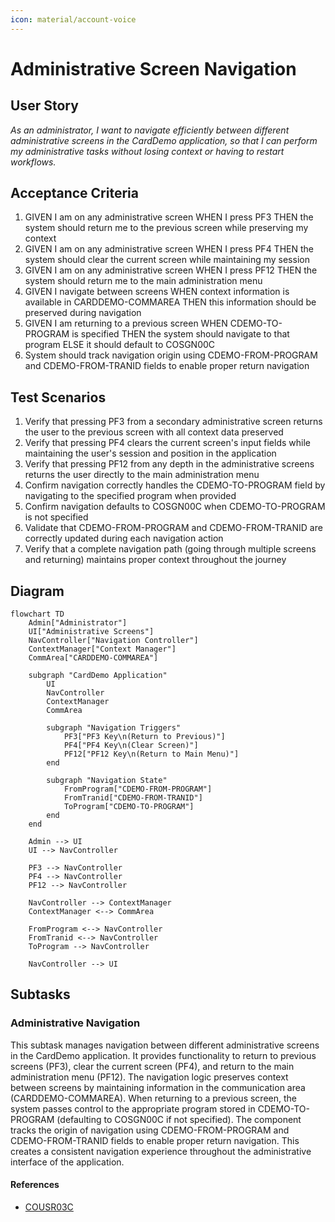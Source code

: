 ```yaml
---
icon: material/account-voice
---
```

# Administrative Screen Navigation

## User Story
_As an administrator, I want to navigate efficiently between different administrative screens in the CardDemo application, so that I can perform my administrative tasks without losing context or having to restart workflows._

## Acceptance Criteria
1. GIVEN I am on any administrative screen WHEN I press PF3 THEN the system should return me to the previous screen while preserving my context
2. GIVEN I am on any administrative screen WHEN I press PF4 THEN the system should clear the current screen while maintaining my session
3. GIVEN I am on any administrative screen WHEN I press PF12 THEN the system should return me to the main administration menu
4. GIVEN I navigate between screens WHEN context information is available in CARDDEMO-COMMAREA THEN this information should be preserved during navigation
5. GIVEN I am returning to a previous screen WHEN CDEMO-TO-PROGRAM is specified THEN the system should navigate to that program ELSE it should default to COSGN00C
6. System should track navigation origin using CDEMO-FROM-PROGRAM and CDEMO-FROM-TRANID fields to enable proper return navigation

## Test Scenarios
1. Verify that pressing PF3 from a secondary administrative screen returns the user to the previous screen with all context data preserved
2. Verify that pressing PF4 clears the current screen's input fields while maintaining the user's session and position in the application
3. Verify that pressing PF12 from any depth in the administrative screens returns the user directly to the main administration menu
4. Confirm navigation correctly handles the CDEMO-TO-PROGRAM field by navigating to the specified program when provided
5. Confirm navigation defaults to COSGN00C when CDEMO-TO-PROGRAM is not specified
6. Validate that CDEMO-FROM-PROGRAM and CDEMO-FROM-TRANID are correctly updated during each navigation action
7. Verify that a complete navigation path (going through multiple screens and returning) maintains proper context throughout the journey

## Diagram
```mermaid
flowchart TD
    Admin["Administrator"]
    UI["Administrative Screens"]
    NavController["Navigation Controller"]
    ContextManager["Context Manager"]
    CommArea["CARDDEMO-COMMAREA"]
    
    subgraph "CardDemo Application"
        UI
        NavController
        ContextManager
        CommArea
        
        subgraph "Navigation Triggers"
            PF3["PF3 Key\n(Return to Previous)"]
            PF4["PF4 Key\n(Clear Screen)"]
            PF12["PF12 Key\n(Return to Main Menu)"]
        end
        
        subgraph "Navigation State"
            FromProgram["CDEMO-FROM-PROGRAM"]
            FromTranid["CDEMO-FROM-TRANID"]
            ToProgram["CDEMO-TO-PROGRAM"]
        end
    end
    
    Admin --> UI
    UI --> NavController
    
    PF3 --> NavController
    PF4 --> NavController
    PF12 --> NavController
    
    NavController --> ContextManager
    ContextManager <--> CommArea
    
    FromProgram <--> NavController
    FromTranid <--> NavController
    ToProgram --> NavController
    
    NavController --> UI
```

## Subtasks
### Administrative Navigation
This subtask manages navigation between different administrative screens in the CardDemo application. It provides functionality to return to previous screens (PF3), clear the current screen (PF4), and return to the main administration menu (PF12). The navigation logic preserves context between screens by maintaining information in the communication area (CARDDEMO-COMMAREA). When returning to a previous screen, the system passes control to the appropriate program stored in CDEMO-TO-PROGRAM (defaulting to COSGN00C if not specified). The component tracks the origin of navigation using CDEMO-FROM-PROGRAM and CDEMO-FROM-TRANID fields to enable proper return navigation. This creates a consistent navigation experience throughout the administrative interface of the application.
#### References
- [COUSR03C](/COUSR03C.md)